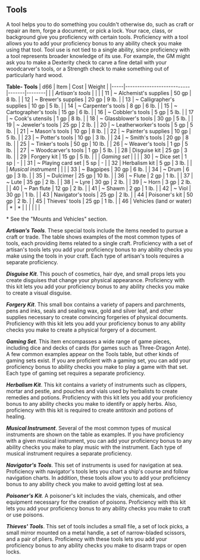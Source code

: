 ## Tools

A tool helps you to do something you couldn't otherwise do, such as craft or repair an item, forge a document, or pick a lock. Your race, class, or background give you proficiency with certain tools. Proficiency with a tool allows you to add your proficiency bonus to any ability check you make using that tool. Tool use is not tied to a single ability, since proficiency with a tool represents broader knowledge of its use. For example, the GM might ask you to make a Dexterity check to carve a fine detail with your woodcarver's tools, or a Strength check to make something out of particularly hard wood.

**Table- Tools**
| d66 | Item                      | Cost  | Weight |
|-----|---------------------------|-------|--------|
|     | *Artisan's tools*         |       |        |
| 11  | ~ Alchemist's supplies    | 50 gp | 8 lb.  |
| 12  | ~ Brewer's supplies       | 20 gp | 9 lb.  |
| 13  | ~ Calligrapher's supplies | 10 gp | 5 lb.  |
| 14  | ~ Carpenter's tools       | 8 gp  | 6 lb.  |
| 15  | ~ Cartographer's tools    | 15 gp | 6 lb.  |
| 16  | ~ Cobbler's tools         | 5 gp  | 5 lb.  |
| 17  | ~ Cook's utensils         | 1 gp  | 8 lb.  |
| 18  | ~ Glassblower's tools     | 30 gp | 5 lb.  |
| 19  | ~ Jeweler's tools         | 25 gp | 2 lb.  |
| 20  | ~ Leatherworker's tools   | 5 gp  | 5 lb.  |
| 21  | ~ Mason's tools           | 10 gp | 8 lb.  |
| 22  | ~ Painter's supplies      | 10 gp | 5 lb.  |
| 23  | ~ Potter's tools          | 10 gp | 3 lb.  |
| 24  | ~ Smith's tools           | 20 gp | 8 lb.  |
| 25  | ~ Tinker's tools          | 50 gp | 10 lb. |
| 26  | ~ Weaver's tools          | 1 gp  | 5 lb.  |
| 27  | ~ Woodcarver's tools      | 1 gp  | 5 lb.  |
| 28  | Disguise kit              | 25 gp | 3 lb.  |
| 29  | Forgery kit               | 15 gp | 5 lb.  |
|     | *Gaming set*              |       |        |
| 30  | ~ Dice set                | 1 sp  | -      |
| 31  | ~ Playing card set        | 5 sp  | -      |
| 32  | Herbalism kit             | 5 gp  | 3 lb.  |
|     | *Musical instrument*      |       |        |
| 33  | ~ Bagpipes                | 30 gp | 6 lb.  |
| 34  | ~ Drum                    | 6 gp  | 3 lb.  |
| 35  | ~ Dulcimer                | 25 gp | 10 lb. |
| 36  | ~ Flute                   | 2 gp  | 1 lb.  |
| 37  | ~ Lute                    | 35 gp | 2 lb.  |
| 38  | ~ Lyre                    | 30 gp | 2 lb.  |
| 39  | ~ Horn                    | 3 gp  | 2 lb.  |
| 40  | ~ Pan flute               | 12 gp | 2 lb.  |
| 41  | ~ Shawm                   | 2 gp  | 1 lb.  |
| 42  | ~ Viol                    | 30 gp | 1 lb.  |
| 43  | Navigator's tools         | 25 gp | 2 lb.  |
| 44  | Poisoner's kit            | 50 gp | 2 lb.  |
| 45  | Thieves' tools            | 25 gp | 1 lb.  |
| 46  | Vehicles (land or water)  | *     | *      |
|     |                           |       |        |

\* See the "Mounts and Vehicles" section.

***Artisan's Tools***. These special tools include the items needed to pursue a craft or trade. The table shows examples of the most common types of tools, each providing items related to a single craft. Proficiency with a set of artisan's tools lets you add your proficiency bonus to any ability checks you make using the tools in your craft. Each type of artisan's tools requires a separate proficiency.

***Disguise Kit***. This pouch of cosmetics, hair dye, and small props lets you create disguises that change your physical appearance. Proficiency with this kit lets you add your proficiency bonus to any ability checks you make to create a visual disguise.

***Forgery Kit***. This small box contains a variety of papers and parchments, pens and inks, seals and sealing wax, gold and silver leaf, and other supplies necessary to create convincing forgeries of physical documents. Proficiency with this kit lets you add your proficiency bonus to any ability checks you make to create a physical forgery of a document.

***Gaming Set***. This item encompasses a wide range of game pieces, including dice and decks of cards (for games such as Three-Dragon Ante). A few common examples appear on the Tools table, but other kinds of gaming sets exist. If you are proficient with a gaming set, you can add your proficiency bonus to ability checks you make to play a game with that set. Each type of gaming set requires a separate proficiency.

***Herbalism Kit***. This kit contains a variety of instruments such as clippers, mortar and pestle, and pouches and vials used by herbalists to create remedies and potions. Proficiency with this kit lets you add your proficiency bonus to any ability checks you make to identify or apply herbs. Also, proficiency with this kit is required to create antitoxin and potions of healing.

***Musical Instrument***. Several of the most common types of musical instruments are shown on the table as examples. If you have proficiency with a given musical instrument, you can add your proficiency bonus to any ability checks you make to play music with the instrument. Each type of musical instrument requires a separate proficiency.

***Navigator's Tools***. This set of instruments is used for navigation at sea. Proficiency with navigator's tools lets you chart a ship's course and follow navigation charts. In addition, these tools allow you to add your proficiency bonus to any ability check you make to avoid getting lost at sea.

***Poisoner's Kit***. A poisoner's kit includes the vials, chemicals, and other equipment necessary for the creation of poisons. Proficiency with this kit lets you add your proficiency bonus to any ability checks you make to craft or use poisons.

***Thieves' Tools***. This set of tools includes a small file, a set of lock picks, a small mirror mounted on a metal handle, a set of narrow-bladed scissors, and a pair of pliers. Proficiency with these tools lets you add your proficiency bonus to any ability checks you make to disarm traps or open locks.
